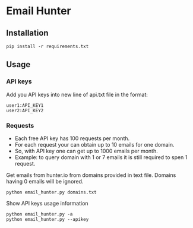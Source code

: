 # Email Hunter

## Installation
```
pip install -r requirements.txt
```

## Usage
### API keys
Add you API keys into new line of api.txt file in the format:
```
user1:API_KEY1
user2:API_KEY2
```

### Requests
* Each free API key has 100 requests per month.
* For each request your can obtain up to 10 emails for one domain.
* So, with API key one can get up to 1000 emails per month.
* Example: to query domain with 1 or 7 emails it is still required to spen 1 request.

Get emails from hunter.io from domains provided in text file. Domains having 0 emails will be ignored. 
```
python email_hunter.py domains.txt
```

Show API keys usage information
```
python email_hunter.py -a
python email_hunter.py --apikey
```

